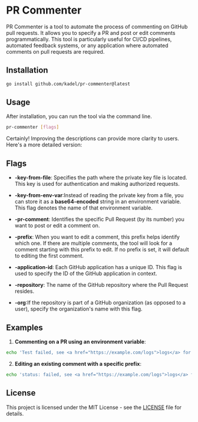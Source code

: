 # PR Commenter

PR Commenter is a tool to automate the process of commenting on GitHub pull requests. It allows you to specify a PR and post or edit comments programmatically. This tool is particularly useful for CI/CD pipelines, automated feedback systems, or any application where automated comments on pull requests are required.

## Installation

```bash
go install github.com/kadel/pr-commenter@latest
```

## Usage

After installation, you can run the tool via the command line.

```bash
pr-commenter [flags]
```

Certainly! Improving the descriptions can provide more clarity to users. Here's a more detailed version:

## Flags

- **-key-from-file**: Specifies the path where the private key file is located. This key is used for authentication and making authorized requests.

- **-key-from-env-var**:Instead of reading the private key from a file, you can store it as a **base64-encoded** string in an environment variable. This flag denotes the name of that environment variable.

- **-pr-comment**: Identifies the specific Pull Request (by its number) you want to post or edit a comment on.

- **-prefix**: When you want to edit a comment, this prefix helps identify which one. If there are multiple comments, the tool will look for a comment starting with this prefix to edit. If no prefix is set, it will default to editing the first comment.

- **-application-id**: Each GitHub application has a unique ID. This flag is used to specify the ID of the GitHub application in context.

- **-repository**: The name of the GitHub repository where the Pull Request resides.

- **-org**:If the repository is part of a GitHub organization (as opposed to a user), specify the organization's name with this flag.

## Examples

1. **Commenting on a PR using an environment variable**:

```bash
echo 'Test failed, see <a href="https://example.com/logs">logs</a> for more information.' | pr-commenter -key-from-file=/path/to/key/file -application-id=123 -pr-comment=123 -repository=my-repo -org=my-org
```

2. **Editing an existing comment with a specific prefix**:

```bash
echo 'status: failed, see <a href="https://example.com/logs">logs</a> for more information' | pr-commenter -key-from-env-var=MY_ENV_VARIABLE -application-id=123 -pr-comment=123 -repository=my-repo -org=my-org -prefix="MY TEST JOB:"
```

## License

This project is licensed under the MIT License - see the [LICENSE](LICENSE) file for details.
